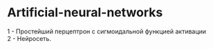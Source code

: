 # Artificial-neural-networks

1 - Простейший перцептрон с сигмоидальной функцией активации  
2 - Нейросеть.  
